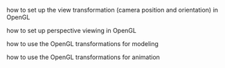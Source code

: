 how to set up the view transformation (camera position and orientation) in OpenGL

how to set up perspective viewing in OpenGL

how to use the OpenGL transformations for modeling

how to use the OpenGL transformations for animation
